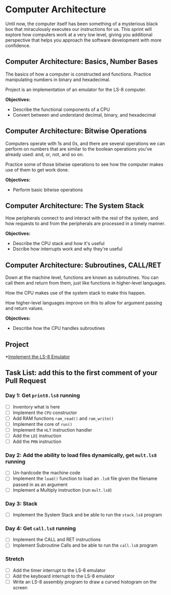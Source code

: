 # Computer Architecture

Until now, the computer itself has been something of a mysterious black box that miraculously executes our instructions for us. This sprint will explore how computers work at a very low level, giving you additional perspective that helps you approach the software development with more confidence.

## Computer Architecture: Basics, Number Bases

The basics of how a computer is constructed and functions. Practice manipulating numbers in binary and hexadecimal.

Project is an implementation of an emulator for the LS-8 computer.

**Objectives:**

- Describe the functional components of a CPU
- Convert between and understand decimal, binary, and hexadecimal

## Computer Architecture: Bitwise Operations

Computers operate with 1s and 0s, and there are several operations we can perform on numbers that are similar to the boolean operations you’ve already used: and, or, not, and so on.

Practice some of those bitwise operations to see how the computer makes use of them to get work done.

**Objectives:**

- Perform basic bitwise operations

## Computer Architecture: The System Stack

How peripherals connect to and interact with the rest of the system, and how requests to and from the peripherals are processed in a timely manner.

**Objectives:**

- Describe the CPU stack and how it's useful
- Dscribe how interrupts work and why they're useful

## Computer Architecture: Subroutines, CALL/RET

Down at the machine level, functions are known as subroutines. You can call them and return from them, just like functions in higher-level languages.

How the CPU makes use of the system stack to make this happen.

How higher-level languages improve on this to allow for argument passing and return values.

**Objectives:**

- Describe how the CPU handles subroutines

## Project

*[Implement the LS-8 Emulator](ls8/)

## Task List: add this to the first comment of your Pull Request

### Day 1: Get `print8.ls8` running

- [ ] Inventory what is here
- [ ] Implement the `CPU` constructor
- [ ] Add RAM functions `ram_read()` and `ram_write()`
- [ ] Implement the core of `run()`
- [ ] Implement the `HLT` instruction handler
- [ ] Add the `LDI` instruction
- [ ] Add the `PRN` instruction

### Day 2: Add the ability to load files dynamically, get `mult.ls8` running

- [ ] Un-hardcode the machine code
- [ ] Implement the `load()` function to load an `.ls8` file given the filename
      passed in as an argument
- [ ] Implement a Multiply instruction (run `mult.ls8`)

### Day 3: Stack

- [ ] Implement the System Stack and be able to run the `stack.ls8` program

### Day 4: Get `call.ls8` running

- [ ] Implement the CALL and RET instructions
- [ ] Implement Subroutine Calls and be able to run the `call.ls8` program

### Stretch

- [ ] Add the timer interrupt to the LS-8 emulator
- [ ] Add the keyboard interrupt to the LS-8 emulator
- [ ] Write an LS-8 assembly program to draw a curved histogram on the screen
